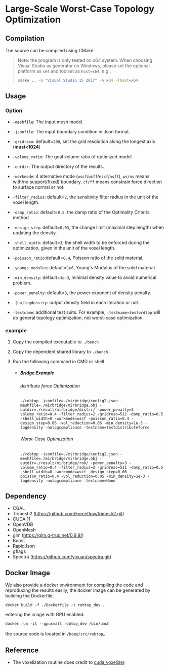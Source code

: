 # Large-Scale Worst-Case Topology Optimization

## Compilation

The source can be compiled using CMake.

> Note: the program is only tested on x64 system. When choosing  Visual Studio as generator on Windows, please set  the optional platform as `x64` and toolset as `host=x64`, e.g.,
>
> ```cmd
> cmake .. -G "Visual Studio 15 2017" -A x64 -Thost=x64
> ```



## Usage

### Option

* `-meshfile`:  The input mesh model.
* `-jsonfile`:  The input boundary condition in Json format.

* `-gridreso`:  default=`200`, set the grid resolution along the longest axis (**must<1024**)
* `-volume_ratio`: The  goal volume ratio of optimized model
* `-outdir`: The output directory of the results.
* `-workmode`: 4 alternative mode (`wscf`/`wsff`/`nscf`/`nsff`), `ws/ns` means with/no support(fixed) boundary, `cf/ff` means constrain force direction to surface normal or not.
* `-filter_radius`: default=`2`, the sensitivity filter radius in the unit of the voxel length. 
* `-damp_ratio`:  default=`0.5`, the damp ratio of the  Optimality Criteria method
* `-design_step`:  default=`0.03`, the change limit (maximal step length) when updating the density.
* `-shell_width`: default=`3`, the shell width to be enforced during the optimization, given in the unit of the voxel length.
* `-poisson_ratio`:default=`0.4`, Poisson ratio of the solid material.
* `-youngs_modulus`: default=`1e6`, Young's Modulus of the solid material.
* `-min_density`: default=`1e-3`,  minimal density value to avoid numerical problem.
* `-power_penalty`: default=`3`, the power exponent of density penalty.
* `-[no]logdensity`: output density field in each iteration or not.
* `-testname`: additional test suits. For example, `-testname=testordtop` will do general topology optimization, not worst-case optimization.



### example

1. Copy the compiled executable to `./bench` 

2. Copy the dependent shared library to `./bench` .

3. Run the following command in CMD or shell

   * ##### Bridge Example

     ###### distribute force Optimization

     ```
     ./robtop -jsonfile=./mirbridge/config2.json -meshfile=./mirbridge/mirbridge.obj -outdir=./result/mirbridge/distri/ -power_penalty=3 -volume_ratio=0.4 -filter_radius=2 -gridreso=511 -damp_ratio=0.5 -shell_width=0 -workmode=wscf -poisson_ratio=0.4 -design_step=0.06 -vol_reduction=0.05 -min_density=1e-3 -logdensity -nologcompliance -testname=testdistributeforce
     ```

     ###### Worst-Case Optimization

     ```
     ./robtop -jsonfile=./mirbridge/config2.json -meshfile=./mirbridge/mirbridge.obj -outdir=./result/mirbridge/rob/ -power_penalty=3 -volume_ratio=0.4 -filter_radius=2 -gridreso=511 -damp_ratio=0.5 -shell_width=0 -workmode=wscf -design_step=0.06 -poisson_ratio=0.4 -vol_reduction=0.05 -min_density=1e-3 -logdensity -nologcompliance -testname=None
     ```

     ##### 



## Dependency

* CGAL 
* Trimesh2 (https://github.com/Forceflow/trimesh2.git)
* CUDA 11
* OpenVDB 
* OpenMesh
* glm (https://glm.g-truc.net/0.9.9/)
* Boost
* RapidJson
* gflags
* Spectra (https://github.com/yixuan/spectra.git)



## Docker Image

We also provide a docker environment for compiling the code and reproducing the results easily, the docker image can be generated by building the Dockerfile:

```shell
docker build -f ./Dockerfile -t robtop_dev .
```

entering the image with GPU enabled:

```shell
docker run -it --gpus=all robtop_dev /bin/bash
```

the source code is located in `/home/src/robtop`。



## Reference

* The voxelization routine does credit to [cuda_voxelizer](https://github.com/Forceflow/cuda_voxelizer).

